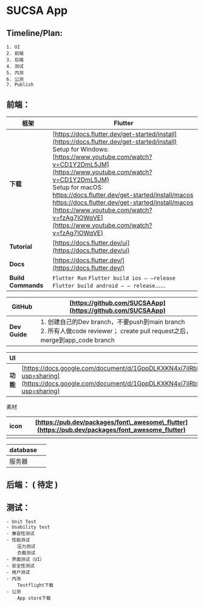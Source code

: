 # SUCSA App

## Timeline/Plan:
    1. UI
    2. 前端
    3. 后端
    4. 测试
    5. 内测
    6. 公测
    7. Publish


## **前端：**

| **框架** | Flutter                                                                                                                                                                                                                                                                                                                                                                                                                                                      |
| --- |--------------------------------------------------------------------------------------------------------------------------------------------------------------------------------------------------------------------------------------------------------------------------------------------------------------------------------------------------------------------------------------------------------------------------------------------------------------|
| **下载** | [https://docs.flutter.dev/get-started/install](https://docs.flutter.dev/get-started/install)  <br/>Setup for Windows:   <br/>[https://www.youtube.com/watch?v=CD1Y2DmL5JM](https://www.youtube.com/watch?v=CD1Y2DmL5JM)  <br/>Setup for macOS:  <br/>https://docs.flutter.dev/get-started/install/macos  <br/>https://docs.flutter.dev/get-started/install/macos  <br/>[https://www.youtube.com/watch?v=fzAg7lOWqVE](https://www.youtube.com/watch?v=fzAg7lOWqVE) |
| **Tutorial** | [https://docs.flutter.dev/ui](https://docs.flutter.dev/ui)                                                                                                                                                                                                                                                                                                                                                                                                   |
| **Docs** | [https://docs.flutter.dev/](https://docs.flutter.dev/)                                                                                                                                                                                                                                                                                                                                                                                                       |
| **Build Commands** | `Flutter Run` `Flutter build ios – –release` `Flutter build android – – release`……                                                                                                                                                                                                                                                                                                                                                                           |

| **GitHub** | [https://github.com/SUCSAApp](https://github.com/SUCSAApp)                                                 |
| --- |------------------------------------------------------------------------------------------------------------|
| **Dev Guide** | 1. 创建自己的Dev branch，不要push到main branch   <br/>2. 所有人做code reviewer； create pull request之后，merge到app\_code branch |


| **UI** ||
| --- | --- |
| **功能** | [https://docs.google.com/document/d/1GppDLKXKN4xi7ilRbMo3A4sgaRpS1NW9sNYcnD\_V1nA/edit?usp=sharing](https://docs.google.com/document/d/1GppDLKXKN4xi7ilRbMo3A4sgaRpS1NW9sNYcnD_V1nA/edit?usp=sharing) |

素材

| **icon** | [https://pub.dev/packages/font\_awesome\_flutter](https://pub.dev/packages/font_awesome_flutter) |
| --- | --- |
||

| **database** | |
| --- | --- |
| 服务器 | |

## **后端：** ( **待定** )


## **测试：**
    - Unit Test
    - Usability test
    - 兼容性测试
    - 性能测试
        压力测试
        负载测试
    - 界面测试（UI）
    - 安全性测试
    - 用户测试
    - 内测
        Testflight下载
    - 公测
        App store下载

